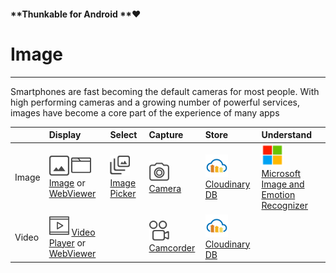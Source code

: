 #### **Thunkable for Android **❤

# Image

---

Smartphones are fast becoming the default cameras for most people. With high performing cameras and a growing number of powerful services, images have become a core part of the experience of many apps

|  | Display | Select | Capture | Store | Understand |
| :--- | :--- | :--- | :--- | :--- | :--- |
| Image | ![](/assets/image-icon.png) ![](/assets/web-viewer-icon.png)          [Image](/android/components/image/image.md) or [WebViewer](/android/components/webviewer.md) | ![](/assets/image-picker-icon.png)                    [Image Picker](/android/components/image/image-picker.md) | ![](/assets/camera-icon.png)                  [Camera](/android/components/image/camera.md) | ![](/assets/cloudinary-icon.png)                 [Cloudinary DB ](/android/components/storage/cloudinary-db.md) | ![](/assets/microsoft-icon.png)                 [Microsoft Image and Emotion Recognizer](/android/components/image/microsoft-image-recognizer.md) |
| Video | ![](/assets/video-player-icon.png)                   [Video Player](/android/components/image/video-player.md) or [WebViewer](/android/components/webviewer.md) |  | ![](/assets/camcorder-icon.png) [Camcorder](/android/components/image/camcorder.md) | ![](/assets/cloudinary-icon.png)                 [Cloudinary DB ](/android/components/storage/cloudinary-db.md) |  |



